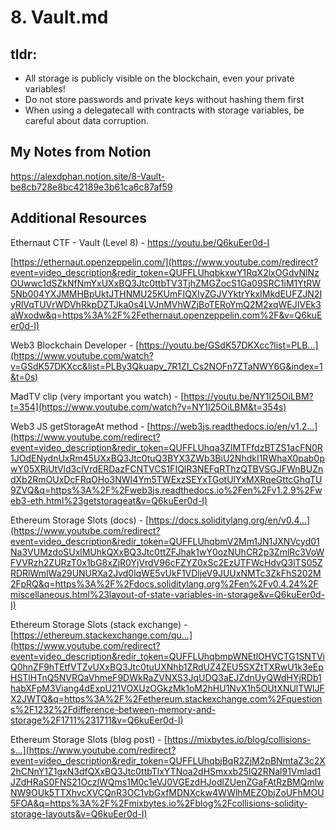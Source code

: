 # 8. Vault.md

## tldr:
- All storage is publicly visible on the blockchain, even your private variables!
- Do not store passwords and private keys without hashing them first
- When using a delegatecall with contracts with storage variables, be careful about data corruption.

## My Notes from Notion
https://alexdphan.notion.site/8-Vault-be8cb728e8bc42189e3b61ca6c87af59

## Additional Resources

Ethernaut CTF - Vault (Level 8) -
https://youtu.be/Q6kuEer0d-I

[https://ethernaut.openzeppelin.com/](https://www.youtube.com/redirect?event=video_description&redir_token=QUFFLUhqbkxwY1RqX2lxOGdvNlNzOUwwc1dSZkNfNmYxUXxBQ3Jtc0ttbTV3TjhZMGZocS1Ga09SRC1iM1YtRW5Nb004YXJMMHBpUktJTHNMU25KUmFIQXIyZGJVYktrYkxIMkdEUFZJN2IyRlVqTUVrWDVhRkpDZTJka0s4LVJnMVhWZjBoTERoYmQ2M2xqWEJIVEk3aWxodw&q=https%3A%2F%2Fethernaut.openzeppelin.com%2F&v=Q6kuEer0d-I)

Web3 Blockchain Developer -
[https://youtu.be/GSdK57DKXcc?list=PLB...](https://www.youtube.com/watch?v=GSdK57DKXcc&list=PLBy3Qkuapv_7R1ZI_Cs2NOFn7ZTaNWY6G&index=1&t=0s)

MadTV clip (very important you watch) -
[https://youtu.be/NY1l25OiLBM?t=354](https://www.youtube.com/watch?v=NY1l25OiLBM&t=354s)

Web3 JS getStorageAt method -
[https://web3js.readthedocs.io/en/v1.2...](https://www.youtube.com/redirect?event=video_description&redir_token=QUFFLUhqa3ZlMTFfdzBTZS1acFN0R1JOdENydnUxRm45UXxBQ3Jtc0tuQ3BYX3ZWb3BiU2NhdkI1RWhaX0pab0pwY05XRjUtVld3clVrdERDazFCNTVCS1FIQlR3NEFqRThzQTBVSGJFWnBUZndXb2RmOUxDcFRqOHo3NWI4Ym5TWExzSEYxTGotUlYxMXRqeGttcGhqTU9ZVQ&q=https%3A%2F%2Fweb3js.readthedocs.io%2Fen%2Fv1.2.9%2Fweb3-eth.html%23getstorageat&v=Q6kuEer0d-I)

Ethereum Storage Slots (docs) -
[https://docs.soliditylang.org/en/v0.4...](https://www.youtube.com/redirect?event=video_description&redir_token=QUFFLUhqbmV2Mm1JN1JXNVcyd01Na3VUMzdoSUxlMUhkQXxBQ3Jtc0ttZFJhak1wY0ozNUhCR2p3ZmlRc3VoWFVVRzh2ZURzT0x1bG8xZjR0YjVrdV96cFZYZ0xSc2EzUTFWcHdvQ3lTS05ZRDRlWmlWa29UNURXa2Jvd0lqWE5vUkF1VDljeV9JUUxNMTc3ZkFhS202M2FpRQ&q=https%3A%2F%2Fdocs.soliditylang.org%2Fen%2Fv0.4.24%2Fmiscellaneous.html%23layout-of-state-variables-in-storage&v=Q6kuEer0d-I)

Ethereum Storage Slots (stack exchange) - 
[https://ethereum.stackexchange.com/qu...](https://www.youtube.com/redirect?event=video_description&redir_token=QUFFLUhqbmpWNEtlOHVCTG1SNTViQ0hnZF9hTEtfVTZvUXxBQ3Jtc0tuUXNhb1ZRdUZ4ZEU5SXZtTXRwU1k3eEpHSTlHTnQ5NVRQaVhmeF9DWkRaZVNXS3JqUDQ3aEJZdnUyQWdHYjRDb1habXFpM3Viang4dExpU21VOXUzOGkzMk1oM2hHU1NvX1h5OUtXNUlTWlJFX2JWTQ&q=https%3A%2F%2Fethereum.stackexchange.com%2Fquestions%2F1232%2Fdifference-between-memory-and-storage%2F1711%231711&v=Q6kuEer0d-I)

Ethereum Storage Slots (blog post) -
[https://mixbytes.io/blog/collisions-s...](https://www.youtube.com/redirect?event=video_description&redir_token=QUFFLUhqbjBqR2ZjM2pBNmtaZ3c2X2hCNnY1Z1gxN3dfQXxBQ3Jtc0ttbTlxYTNoa2dHSmxxb25lQ2RNal91Vmlad1JZdHRaS0FNS21OczlWQms1M0c1eVJ0VGEzdHJodlZUenZGaFAtRzBMQmlwNW9OUk5TTXhvcXVCQnR3OC1vbGxfMDNXckw4WWlhMEZObjZoUFhMOU5FOA&q=https%3A%2F%2Fmixbytes.io%2Fblog%2Fcollisions-solidity-storage-layouts&v=Q6kuEer0d-I)
